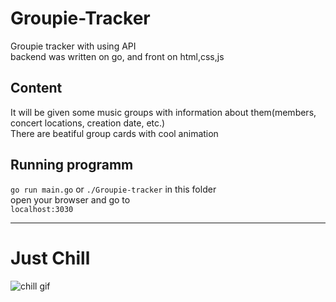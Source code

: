 # Groupie-Tracker
Groupie tracker with using API<br/>
backend was written on go, and front on html,css,js
## Content
It will be given some music groups with information about them(members, concert locations, creation date, etc.)<br/>
There are beatiful group cards with cool animation

## Running programm
`go run main.go` or `./Groupie-tracker` in this folder<br/>
open your browser and go to<br/>
`localhost:3030`

---

# Just Chill

![chill gif](demo/demo.gif)
